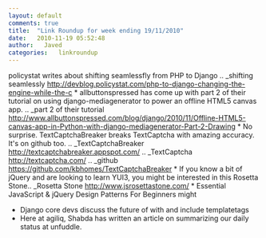 ```yaml
---
layout: default
comments: true
title:  "Link Roundup for week ending 19/11/2010"
date:   2010-11-19 05:52:48
author:   Javed
categories:   linkroundup
---
```

policystat writes about shifting seamlessfly from PHP to Django .. \_shifting seamlessly <http://devblog.policystat.com/php-to-django-changing-the-engine-while-the-c> \* allbuttonspressed has come up with part 2 of their tutorial on using django-mediagenerator to power an offline HTML5 canvas app. .. \_part 2 of their tutorial <http://www.allbuttonspressed.com/blog/django/2010/11/Offline-HTML5-canvas-app-in-Python-with-django-mediagenerator-Part-2-Drawing> \* No surprise. TextCaptchaBreaker breaks TextCaptcha with amazing accuracy. It\'s on github too. .. \_TextCaptchaBreaker <http://textcaptchabreaker.appspot.com/> .. \_TextCaptcha
<http://textcaptcha.com/> .. \_github <https://github.com/kbhomes/TextCaptchaBreaker> \* If you know a bit of jQuery and are looking to learn YUI3, you might be interested in this Rosetta Stone.. \_Rosetta Stone <http://www.jsrosettastone.com/> \* Essential JavaScript & jQuery Design Patterns For Beginners might
-   Django core devs discuss the future of with and include templatetags
-   Here at agiliq, Shabda has written an article on summarizing our
    daily status at unfuddle.
